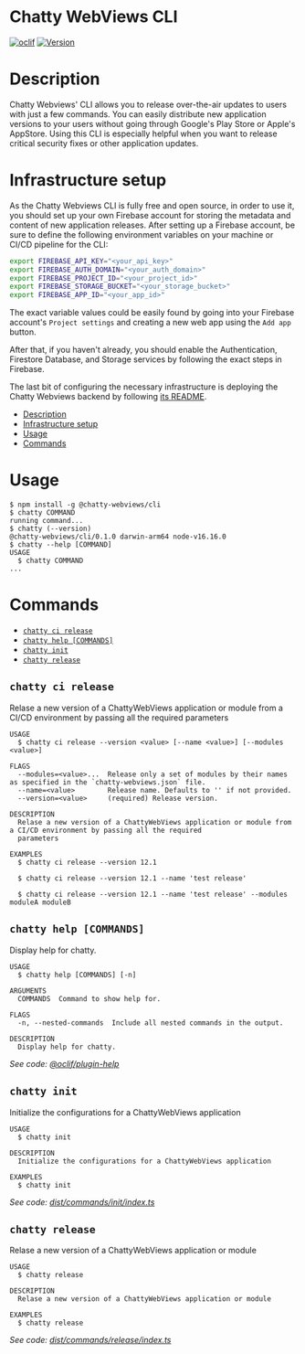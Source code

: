 Chatty WebViews CLI
=================

[![oclif](https://img.shields.io/badge/cli-oclif-brightgreen.svg)](https://oclif.io)
[![Version](https://img.shields.io/npm/v/oclif-hello-world.svg)](https://npmjs.org/package/oclif-hello-world)

# Description
Chatty Webviews' CLI allows you to release over-the-air updates to users with just a few commands. You can easily distribute new application versions to your users without going through Google's Play Store or Apple's AppStore. Using this CLI is especially helpful when you want to release critical security fixes or other application updates.

# Infrastructure setup
As the Chatty Webviews CLI is fully free and open source, in order to use it, you should set up your own Firebase account for storing the metadata and content of new application releases. 
After setting up a Firebase account, be sure to define the following environment variables on your machine or CI/CD pipeline for the CLI:
```Bash
export FIREBASE_API_KEY="<your_api_key>"
export FIREBASE_AUTH_DOMAIN="<your_auth_domain>"
export FIREBASE_PROJECT_ID="<your_project_id>"
export FIREBASE_STORAGE_BUCKET="<your_storage_bucket>"
export FIREBASE_APP_ID="<your_app_id>"
```
The exact variable values could be easily found by going into your Firebase account's `Project settings` and creating a new web app using the `Add app` button.

After that, if you haven't already, you should enable the Authentication, Firestore Database, and Storage services by following the exact steps in Firebase.

The last bit of configuring the necessary infrastructure is deploying the Chatty Webviews backend by following [its README](https://github.com/ChattyWebviews/chatty-webviews-backend).

<!-- toc -->
* [Description](#description)
* [Infrastructure setup](#infrastructure-setup)
* [Usage](#usage)
* [Commands](#commands)
<!-- tocstop -->
# Usage
<!-- usage -->
```sh-session
$ npm install -g @chatty-webviews/cli
$ chatty COMMAND
running command...
$ chatty (--version)
@chatty-webviews/cli/0.1.0 darwin-arm64 node-v16.16.0
$ chatty --help [COMMAND]
USAGE
  $ chatty COMMAND
...
```
<!-- usagestop -->
# Commands
<!-- commands -->
* [`chatty ci release`](#chatty-ci-release)
* [`chatty help [COMMANDS]`](#chatty-help-commands)
* [`chatty init`](#chatty-init)
* [`chatty release`](#chatty-release)

## `chatty ci release`

Relase a new version of a ChattyWebViews application or module from a CI/CD environment by passing all the required parameters

```
USAGE
  $ chatty ci release --version <value> [--name <value>] [--modules <value>]

FLAGS
  --modules=<value>...  Release only a set of modules by their names as specified in the `chatty-webviews.json` file.
  --name=<value>        Release name. Defaults to '' if not provided.
  --version=<value>     (required) Release version.

DESCRIPTION
  Relase a new version of a ChattyWebViews application or module from a CI/CD environment by passing all the required
  parameters

EXAMPLES
  $ chatty ci release --version 12.1

  $ chatty ci release --version 12.1 --name 'test release'

  $ chatty ci release --version 12.1 --name 'test release' --modules moduleA moduleB
```

## `chatty help [COMMANDS]`

Display help for chatty.

```
USAGE
  $ chatty help [COMMANDS] [-n]

ARGUMENTS
  COMMANDS  Command to show help for.

FLAGS
  -n, --nested-commands  Include all nested commands in the output.

DESCRIPTION
  Display help for chatty.
```

_See code: [@oclif/plugin-help](https://github.com/oclif/plugin-help/blob/v5.2.8/src/commands/help.ts)_

## `chatty init`

Initialize the configurations for a ChattyWebViews application

```
USAGE
  $ chatty init

DESCRIPTION
  Initialize the configurations for a ChattyWebViews application

EXAMPLES
  $ chatty init
```

_See code: [dist/commands/init/index.ts](https://github.com/vmutafov/hello-world/blob/v0.1.0/dist/commands/init/index.ts)_

## `chatty release`

Relase a new version of a ChattyWebViews application or module

```
USAGE
  $ chatty release

DESCRIPTION
  Relase a new version of a ChattyWebViews application or module

EXAMPLES
  $ chatty release
```

_See code: [dist/commands/release/index.ts](https://github.com/vmutafov/hello-world/blob/v0.1.0/dist/commands/release/index.ts)_
<!-- commandsstop -->
